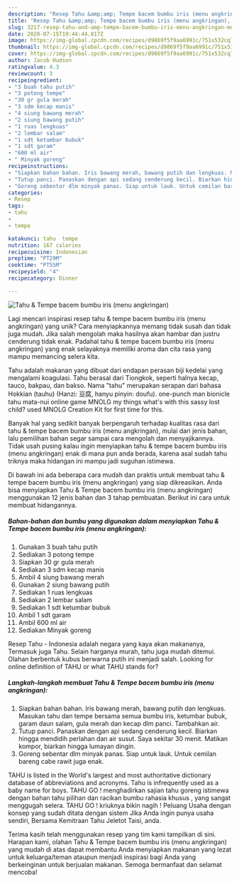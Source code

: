 ```yaml
---
description: "Resep Tahu &amp;amp; Tempe bacem bumbu iris (menu angkringan), Menggugah Selera"
title: "Resep Tahu &amp;amp; Tempe bacem bumbu iris (menu angkringan), Menggugah Selera"
slug: 3217-resep-tahu-and-amp-tempe-bacem-bumbu-iris-menu-angkringan-menggugah-selera
date: 2020-07-15T19:44:44.817Z
image: https://img-global.cpcdn.com/recipes/d9869f5f9aa6991c/751x532cq70/tahu-tempe-bacem-bumbu-iris-menu-angkringan-foto-resep-utama.jpg
thumbnail: https://img-global.cpcdn.com/recipes/d9869f5f9aa6991c/751x532cq70/tahu-tempe-bacem-bumbu-iris-menu-angkringan-foto-resep-utama.jpg
cover: https://img-global.cpcdn.com/recipes/d9869f5f9aa6991c/751x532cq70/tahu-tempe-bacem-bumbu-iris-menu-angkringan-foto-resep-utama.jpg
author: Jacob Hudson
ratingvalue: 4.3
reviewcount: 3
recipeingredient:
- "3 buah tahu putih"
- "3 potong tempe"
- "30 gr gula merah"
- "3 sdm kecap manis"
- "4 siung bawang merah"
- "2 siung bawang putih"
- "1 ruas lengkuas"
- "2 lembar salam"
- "1 sdt ketumbar bubuk"
- "1 sdt garam"
- "600 ml air"
- " Minyak goreng"
recipeinstructions:
- "Siapkan bahan bahan. Iris bawang merah, bawang putih dan lengkuas. Masukan tahu dan tempe bersama semua bumbu iris, ketumbar bubuk, garam daun salam, gula merah dan kecap dlm panci. Tambahkan air."
- "Tutup panci. Panaskan dengan api sedang cenderung kecil. Biarkan hingga mendidih perlahan dan air susut. Saya sekitar 30 menit. Matikan kompor, biarkan hingga lumayan dingin."
- "Goreng sebentar dlm minyak panas. Siap untuk lauk. Untuk cemilan bareng cabe rawit juga enak."
categories:
- Resep
tags:
- tahu
- 
- tempe

katakunci: tahu  tempe 
nutrition: 167 calories
recipecuisine: Indonesian
preptime: "PT29M"
cooktime: "PT55M"
recipeyield: "4"
recipecategory: Dinner

---
```



![Tahu &amp; Tempe bacem bumbu iris (menu angkringan)](https://img-global.cpcdn.com/recipes/d9869f5f9aa6991c/751x532cq70/tahu-tempe-bacem-bumbu-iris-menu-angkringan-foto-resep-utama.jpg)

Lagi mencari inspirasi resep tahu &amp; tempe bacem bumbu iris (menu angkringan) yang unik? Cara menyiapkannya memang tidak susah dan tidak juga mudah. Jika salah mengolah maka hasilnya akan hambar dan justru cenderung tidak enak. Padahal tahu &amp; tempe bacem bumbu iris (menu angkringan) yang enak selayaknya memiliki aroma dan cita rasa yang mampu memancing selera kita.

Tahu adalah makanan yang dibuat dari endapan perasan biji kedelai yang mengalami koagulasi. Tahu berasal dari Tiongkok, seperti halnya kecap, tauco, bakpau, dan bakso. Nama &#34;tahu&#34; merupakan serapan dari bahasa Hokkian (tauhu) (Hanzi: 豆腐, hanyu pinyin: doufu). one-punch man bionicle tahu mata-nui online game MNOLG my things what&#39;s with this sassy lost child? used MNOLG Creation Kit for first time for this.

Banyak hal yang sedikit banyak berpengaruh terhadap kualitas rasa dari tahu &amp; tempe bacem bumbu iris (menu angkringan), mulai dari jenis bahan, lalu pemilihan bahan segar sampai cara mengolah dan menyajikannya. Tidak usah pusing kalau ingin menyiapkan tahu &amp; tempe bacem bumbu iris (menu angkringan) enak di mana pun anda berada, karena asal sudah tahu triknya maka hidangan ini mampu jadi suguhan istimewa.


Di bawah ini ada beberapa cara mudah dan praktis untuk membuat tahu &amp; tempe bacem bumbu iris (menu angkringan) yang siap dikreasikan. Anda bisa menyiapkan Tahu &amp; Tempe bacem bumbu iris (menu angkringan) menggunakan 12 jenis bahan dan 3 tahap pembuatan. Berikut ini cara untuk membuat hidangannya.

<!--inarticleads1-->

##### Bahan-bahan dan bumbu yang digunakan dalam menyiapkan Tahu &amp; Tempe bacem bumbu iris (menu angkringan):

1. Gunakan 3 buah tahu putih
1. Sediakan 3 potong tempe
1. Siapkan 30 gr gula merah
1. Sediakan 3 sdm kecap manis
1. Ambil 4 siung bawang merah
1. Gunakan 2 siung bawang putih
1. Sediakan 1 ruas lengkuas
1. Sediakan 2 lembar salam
1. Sediakan 1 sdt ketumbar bubuk
1. Ambil 1 sdt garam
1. Ambil 600 ml air
1. Sediakan  Minyak goreng


Resep Tahu - Indonesia adalah negara yang kaya akan makananya, Termasuk juga Tahu. Selain harganya murah, tahu juga mudah ditemui. Olahan berbentuk kubus berwarna putih ini menjadi salah. Looking for online definition of TAHU or what TAHU stands for? 

<!--inarticleads2-->

##### Langkah-langkah membuat Tahu &amp; Tempe bacem bumbu iris (menu angkringan):

1. Siapkan bahan bahan. Iris bawang merah, bawang putih dan lengkuas. Masukan tahu dan tempe bersama semua bumbu iris, ketumbar bubuk, garam daun salam, gula merah dan kecap dlm panci. Tambahkan air.
1. Tutup panci. Panaskan dengan api sedang cenderung kecil. Biarkan hingga mendidih perlahan dan air susut. Saya sekitar 30 menit. Matikan kompor, biarkan hingga lumayan dingin.
1. Goreng sebentar dlm minyak panas. Siap untuk lauk. Untuk cemilan bareng cabe rawit juga enak.


TAHU is listed in the World&#39;s largest and most authoritative dictionary database of abbreviations and acronyms. Tahu is infrequently used as a baby name for boys. TAHU GO ! menghadirkan sajian tahu goreng istimewa dengan bahan tahu pilihan dan racikan bumbu rahasia khusus , yang sangat menggugah selera. TAHU GO ! kriuknya bikin nagih ! Peluang Usaha dengan konsep yang sudah ditata dengan sistem Jika Anda ingin punya usaha sendiri, Bersama Kemitraan Tahu Jeletot Taisi, anda. 

Terima kasih telah menggunakan resep yang tim kami tampilkan di sini. Harapan kami, olahan Tahu &amp; Tempe bacem bumbu iris (menu angkringan) yang mudah di atas dapat membantu Anda menyiapkan makanan yang lezat untuk keluarga/teman ataupun menjadi inspirasi bagi Anda yang berkeinginan untuk berjualan makanan. Semoga bermanfaat dan selamat mencoba!
